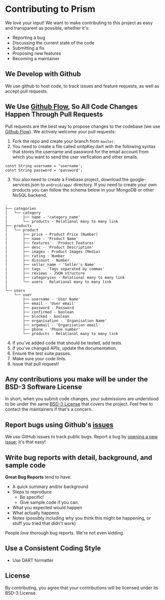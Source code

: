 # Contributing to Prism
We love your input! We want to make contributing to this project as easy and transparent as possible, whether it's:

- Reporting a bug
- Discussing the current state of the code
- Submitting a fix
- Proposing new features
- Becoming a maintainer

## We Develop with Github
We use github to host code, to track issues and feature requests, as well as accept pull requests.

## We Use [Github Flow](https://guides.github.com/introduction/flow/index.html), So All Code Changes Happen Through Pull Requests
Pull requests are the best way to propose changes to the codebase (we use [Github Flow](https://guides.github.com/introduction/flow/index.html)). We actively welcome your pull requests:

1. Fork the repo and create your branch from `master`.
2. You need to create a file called smtpKey.dart with the following syntax that stores the username and password for the email account from which you want to send the user verfication and other emails.
```
const String username = 'username';
const String password = 'password';
```
3. You also need to create a Firebase project, download the google-services.json to `android/app/` directory.
If you need to create your own products you can follow the schema below in your MongoDB or other NoSQL backend.
```
.
├── categories
|   └── category
|       ├── name - 'category_name'
|       └── products - Relational many to many link
├── products
|   └── product
|       ├── price - Product Price (Number)
|       ├── name - 'Product Name'
|       ├── features - 'Product Features'
|       ├── desc - 'Product Description'
|       ├── images - Product Images (Media)
|       ├── rating - Number
|       ├── discount - Number
|       ├── seller_name - 'Seller's Name'
|       ├── tags - 'Tags separated by commas'
|       ├── reviews - JSON structure
|       ├── categoryies - Relational many to many link
|       └── users - Relational many to many link
|
└── users
    └── user
        ├── username - 'User Name'
        ├── email - 'User email'
        ├── password - Password
        ├── confirmed - boolean
        ├── blocked - boolean
        ├── organisation - 'Organisation Name'
        ├── orgemail - 'Organisation email'
        ├── phone - 'Phone number'
        └── products - Relational many to many link
```
4. If you've added code that should be tested, add tests.
5. If you've changed APIs, update the documentation.
6. Ensure the test suite passes.
7. Make sure your code lints.
8. Issue that pull request!

## Any contributions you make will be under the BSD-3 Software License
In short, when you submit code changes, your submissions are understood to be under the same [BSD-3 License](https://choosealicense.com/licenses/bsd-3-clause/) that covers the project. Feel free to contact the maintainers if that's a concern.

## Report bugs using Github's [issues](https://github.com/Hash-Studios/Prism/issues)
We use GitHub issues to track public bugs. Report a bug by [opening a new issue](https://github.com/Hash-Studios/Prism/issues/new); it's that easy!

## Write bug reports with detail, background, and sample code
**Great Bug Reports** tend to have:

- A quick summary and/or background
- Steps to reproduce
  - Be specific!
  - Give sample code if you can.
- What you expected would happen
- What actually happens
- Notes (possibly including why you think this might be happening, or stuff you tried that didn't work)

People *love* thorough bug reports. We're not even kidding.

## Use a Consistent Coding Style
* Use DART formatter

## License
By contributing, you agree that your contributions will be licensed under its BSD-3 License.